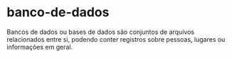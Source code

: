 # banco-de-dados
Bancos de dados ou bases de dados são conjuntos de arquivos relacionados entre si, podendo conter registros sobre pessoas, lugares ou informações em geral.
